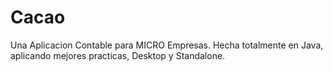 # Cacao
Una Aplicacion Contable para MICRO Empresas. Hecha totalmente en Java, aplicando mejores practicas,  Desktop y Standalone.
